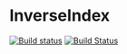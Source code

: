 # InverseIndex
[![Build status](https://ci.appveyor.com/api/projects/status/70nsp5hoy5oscwbp/branch/main?svg=true)](https://ci.appveyor.com/project/yuniyakim/inverseindex/branch/main)
[![Build Status](https://travis-ci.org/AlinaRodina99/InverseIndex.svg?branch=main)](https://travis-ci.org/AlinaRodina99/InverseIndex)
